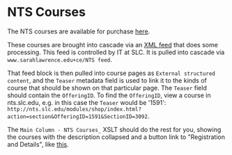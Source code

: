 # NTS Courses

The NTS courses are available for purchase [here](http://nts.slc.edu/modules/shop/index.html?action=courseCatalogs).

These courses are brought into cascade via an [XML feed](http://my.slc.edu/nts/coursefeed.aspx) that does some processing.
This feed is controlled by IT at SLC.
It is pulled into cascade via `www.sarahlawrence.edu+ce/NTS feed`.

That feed block is then pulled into course pages as `External structured content`, and the `Teaser` metadata field is used to link it to the kinds of course that should be shown on that particular page.
The `Teaser` field should contain the `OfferingID`.
To find the `OfferingID`, view a course in nts.slc.edu, e.g. in this case the `Teaser` would be '1591': `http://nts.slc.edu/modules/shop/index.html?action=section&OfferingID=1591&SectionID=3092`.

The `Main Column - NTS Courses_` XSLT should do the rest for you, showing the courses with the description collapsed and a button link to "Registration and Details", like [this](http://d.pr/i/HCD).
